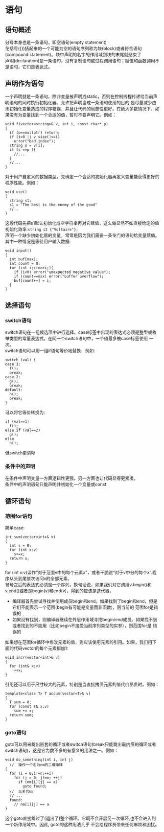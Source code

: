 # 语句
## 语句概述
分号本身也是一条语句，即空语句(empty statement)  
花括号({})括起来的一个可能为空的语句序列称为块(block)或者符合语句(compound statement)。块中声明的名字的作用域到块的末尾就结束了  
声明(declaration)是一条语句，没有复制语句或过程调用语句；赋值和函数调用不是语句，它们是表达式。  
## 声明作为语句
一个声明就是一条语句。除非变量被声明成static，否则在控制线程传递给当前声明语句的同时执行初始化器。允许把声明当成一条语句使用的目的
是尽量减少由未初始化变量造成的程序错误，并且让代码的局部性更好。在绝大多数情况下，如果没有为变量找到一个合适的值，暂时不要声明它。例如：
```
void f(vector<string>& v, int i, const char* p)
{
  if (p==nullptr) return;
  if (i<0 || v.size()<=i)
    error("bad index");
  string s = v[i];
  if (s ==p ){
    //...
  }
  //...
}
```

对于用户自定义的数据类型，先确定一个合适的初始化器再定义变量能获得更好的程序性能。例如：
```
void use()
{
  string s1;
  s1 = "The best is the enemy of the good"
  //..
}
```

这段代码先把s1默认初始化成空字符串再对它赋值，这么做显然不如直接给定的值初始化效率:`string s2 {"Voltaire"};`  
声明一个缺少初始化器的变量，常常是因为我们需要一条专门的语句给变量赋值。其中一种情况是等待用户输入数据:
```
void input()
{
  int buf[max];
  int count = 0;
  for (int i;cin>>i;){
    if (i<0) error("unexpected negative value");
    if (count==max) error("buffer overflow");
    buf[count++] = i;
  }
}
```

## 选择语句
### switch语句
switch语句在一组候选项中进行选择。case标签中出现的表达式必须是整型或枚举类型的常量表达式。在同一个switch语句中，一个值最多被case标签使用
一次。  
switch语句可以用一组if语句等价地替换，例如:
```
switch (val) {
case 1:
  f();
  break;
case 2:
  g();
  break;
default:
  h();
  break;
}
```
可以将它等价转换为:
```
if (val==1)
  f();
else if (val==2)
  g();
else
  h();
```
但switch更清晰  
### 条件中的声明
在条件中声明变量一方面逻辑性更强，另一方面也让代码显得更紧凑。  
条件中的声明语句只能声明并初始化一个变量或const  

## 循环语句
### 范围for语句
简单case:
```
int sum(vector<int>& v)
{
  int s = 0;
  for (int x:v)
    s+=x;
  return s;
}
```
for (int x:v)读作“对于范围v中的每个元素x”，或者干脆说“对于v中分的每个x”.程序从头到尾依次访问v的全部元素。  
冒号之后的表达式必须是一个序列，换句话说，如果我们对它调用v.begin()和v.end()或者是begin(v)和end(v)，得到的应该是迭代器。  
- 编译器首先尝试寻找并使用成员begin和end。如果找到了begin和end，但是它们不能表示一个范围(begin有可能是变量而非函数)，则当前的
  范围for是错误的
- 如果没有找到，则编译器继续在外层作用域寻找begin/end成员。如果找不到或者找到的不能用（比如begin不接受当前序列类型的实参），则范围for是
  错误的  

如果想在范围for循环中修改元素的值，则应该使用元素的引用。如果，我们用下面的代码vector的每个元素都加1:
```
void incr(vector<int>& v)
{
  for (int& x:v)
    ++x;
}
```
引用还可以用于尺寸较大的元素，特别是当直接拷贝元素的值代价昂贵时。例如：
```
template<class T> T accum(vector<T>& v)
{
  T sum = 0;
  for (const T& x:v)
    sum += x;
  return sum;
}
```

### goto语句
goto可以用来跳出嵌套的循环或者switch语句(break只能跳出最内层的循环或者switch语句)，这是它为数不多的有意义的用法之一。例如：
```
void do_something(int i, int j)
  //  操作一个名为nm的二维矩阵
{
  for (i = 0;i!=n;++i)
    for (j = 0; j!=m; ++j)
      if (nm[i][j] == a)
        goto found;
  //  无关代码
  // ...
  found:
    // nm[i][j] == a
}
```
这个goto直接跳过了(退出了)整个循环。它既不会开启另一次循环,也不会进入到一个新作用域中。因此, goto的这种用法几乎
不会给程序员带来任何麻烦和困扰。
